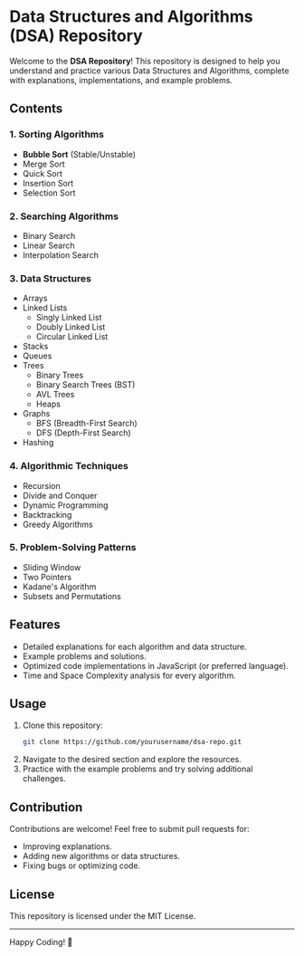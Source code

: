 # Data Structures and Algorithms (DSA) Repository

Welcome to the **DSA Repository**! This repository is designed to help you understand and practice various Data Structures and Algorithms, complete with explanations, implementations, and example problems.

## Contents

### 1. Sorting Algorithms
- **Bubble Sort** (Stable/Unstable)
- Merge Sort
- Quick Sort
- Insertion Sort
- Selection Sort

### 2. Searching Algorithms
- Binary Search
- Linear Search
- Interpolation Search

### 3. Data Structures
- Arrays
- Linked Lists
  - Singly Linked List
  - Doubly Linked List
  - Circular Linked List
- Stacks
- Queues
- Trees
  - Binary Trees
  - Binary Search Trees (BST)
  - AVL Trees
  - Heaps
- Graphs
  - BFS (Breadth-First Search)
  - DFS (Depth-First Search)
- Hashing

### 4. Algorithmic Techniques
- Recursion
- Divide and Conquer
- Dynamic Programming
- Backtracking
- Greedy Algorithms

### 5. Problem-Solving Patterns
- Sliding Window
- Two Pointers
- Kadane's Algorithm
- Subsets and Permutations

## Features
- Detailed explanations for each algorithm and data structure.
- Example problems and solutions.
- Optimized code implementations in JavaScript (or preferred language).
- Time and Space Complexity analysis for every algorithm.

## Usage
1. Clone this repository:
   ```bash
   git clone https://github.com/yourusername/dsa-repo.git
   ```
2. Navigate to the desired section and explore the resources.
3. Practice with the example problems and try solving additional challenges.

## Contribution
Contributions are welcome! Feel free to submit pull requests for:
- Improving explanations.
- Adding new algorithms or data structures.
- Fixing bugs or optimizing code.

## License
This repository is licensed under the MIT License.

---
Happy Coding! 🚀

